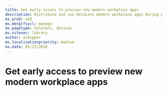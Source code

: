 ```yaml
---
title: Get early access to preview new modern workplace apps
description: Distribute and use HoloLens modern workplace apps during public preview
ms.prod: w10
ms.mktglfcycl: manage
ms.pagetype: hololens, devices
ms.sitesec: library
author: alhopper
ms.localizationpriority: medium
ms.date: 05/22/2018
---
```

# Get early access to preview new modern workplace apps